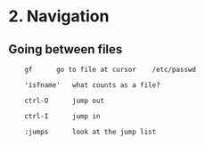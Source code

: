 
#	2. Navigation
##	   Going between files

        gf	    go to file at cursor    /etc/passwd

        'isfname'   what counts as a file?

        ctrl-O      jump out

        ctrl-I      jump in

        :jumps      look at the jump list

